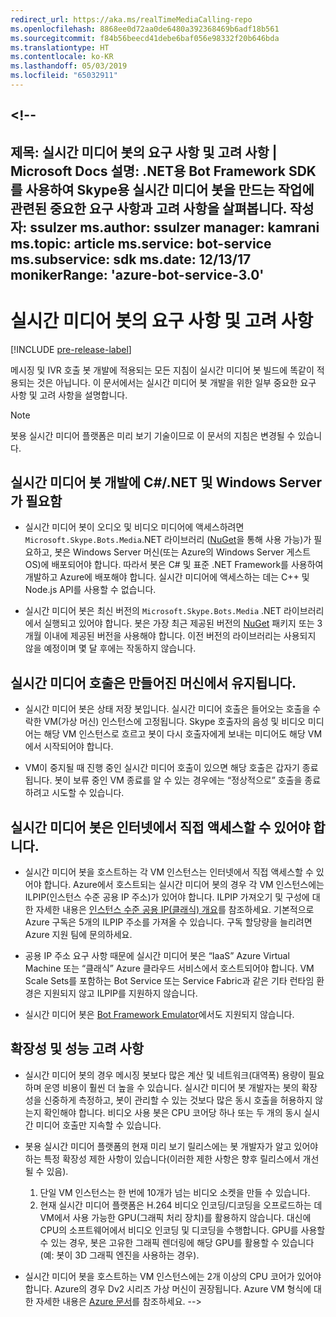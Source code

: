 ```yaml
---
redirect_url: https://aka.ms/realTimeMediaCalling-repo
ms.openlocfilehash: 8868ee0d72aa0de6480a392368469b6adf18b561
ms.sourcegitcommit: f84b56beecd41debe6baf056e98332f20b646bda
ms.translationtype: HT
ms.contentlocale: ko-KR
ms.lasthandoff: 05/03/2019
ms.locfileid: "65032911"
---
```

<a name="--"></a><!--
---
제목: 실시간 미디어 봇의 요구 사항 및 고려 사항 | Microsoft Docs 설명: .NET용 Bot Framework SDK를 사용하여 Skype용 실시간 미디어 봇을 만드는 작업에 관련된 중요한 요구 사항과 고려 사항을 살펴봅니다.
작성자: ssulzer ms.author: ssulzer manager: kamrani ms.topic: article ms.service: bot-service ms.subservice: sdk ms.date: 12/13/17 monikerRange: 'azure-bot-service-3.0'
---

# <a name="requirements-and-considerations-for-real-time-media-bots"></a>실시간 미디어 봇의 요구 사항 및 고려 사항

[!INCLUDE [pre-release-label](../includes/pre-release-label-v3.md)]

메시징 및 IVR 호출 봇 개발에 적용되는 모든 지침이 실시간 미디어 봇 빌드에 똑같이 적용되는 것은 아닙니다. 이 문서에서는 실시간 미디어 봇 개발을 위한 일부 중요한 요구 사항 및 고려 사항을 설명합니다. 

> [!NOTE]
> 봇용 실시간 미디어 플랫폼은 미리 보기 기술이므로 이 문서의 지침은 변경될 수 있습니다.

## <a name="real-time-media-bot-development-requires-cnet-and-windows-server"></a>실시간 미디어 봇 개발에 C#/.NET 및 Windows Server가 필요함

- 실시간 미디어 봇이 오디오 및 비디오 미디어에 액세스하려면 `Microsoft.Skype.Bots.Media`.NET 라이브러리 (<a href="https://www.nuget.org/" target="_blank">NuGet</a>을 통해 사용 가능)가 필요하고, 봇은 Windows Server 머신(또는 Azure의 Windows Server 게스트 OS)에 배포되어야 합니다. 따라서 봇은 C# 및 표준 .NET Framework를 사용하여 개발하고 Azure에 배포해야 합니다. 실시간 미디어에 액세스하는 데는 C++ 및 Node.js API를 사용할 수 없습니다.

- 실시간 미디어 봇은 최신 버전의 `Microsoft.Skype.Bots.Media` .NET 라이브러리에서 실행되고 있어야 합니다. 봇은 가장 최근 제공된 버전의 <a href="https://www.nuget.org/" target="_blank">NuGet</a> 패키지 또는 3개월 이내에 제공된 버전을 사용해야 합니다. 이전 버전의 라이브러리는 사용되지 않을 예정이며 몇 달 후에는 작동하지 않습니다.

## <a name="real-time-media-calls-stay-on-the-machine-where-they-were-created"></a>실시간 미디어 호출은 만들어진 머신에서 유지됩니다.

- 실시간 미디어 봇은 상태 저장 봇입니다. 실시간 미디어 호출은 들어오는 호출을 수락한 VM(가상 머신) 인스턴스에 고정됩니다. Skype 호출자의 음성 및 비디오 미디어는 해당 VM 인스턴스로 흐르고 봇이 다시 호출자에게 보내는 미디어도 해당 VM에서 시작되어야 합니다.

- VM이 중지될 때 진행 중인 실시간 미디어 호출이 있으면 해당 호출은 갑자기 종료됩니다. 봇이 보류 중인 VM 종료를 알 수 있는 경우에는 “정상적으로” 호출을 종료하려고 시도할 수 있습니다.

## <a name="real-time-media-bots-must-be-directly-accessible-on-the-internet"></a>실시간 미디어 봇은 인터넷에서 직접 액세스할 수 있어야 합니다.

- 실시간 미디어 봇을 호스트하는 각 VM 인스턴스는 인터넷에서 직접 액세스할 수 있어야 합니다. Azure에서 호스트되는 실시간 미디어 봇의 경우 각 VM 인스턴스에는 ILPIP(인스턴스 수준 공용 IP 주소)가 있어야 합니다. ILPIP 가져오기 및 구성에 대한 자세한 내용은 <a href="/azure/virtual-network/virtual-networks-instance-level-public-ip" target="_blank">인스턴스 수준 공용 IP(클래식) 개요</a>를 참조하세요. 기본적으로 Azure 구독은 5개의 ILPIP 주소를 가져올 수 있습니다. 구독 할당량을 늘리려면 Azure 지원 팀에 문의하세요.

- 공용 IP 주소 요구 사항 때문에 실시간 미디어 봇은 “IaaS” Azure Virtual Machine 또는 “클래식” Azure 클라우드 서비스에서 호스트되어야 합니다. VM Scale Sets를 포함하는 Bot Service 또는 Service Fabric과 같은 기타 런타임 환경은 지원되지 않고 ILPIP를 지원하지 않습니다.

- 실시간 미디어 봇은 [Bot Framework Emulator](../bot-service-debug-emulator.md)에서도 지원되지 않습니다.

## <a name="scalability-and-performance-considerations"></a>확장성 및 성능 고려 사항

- 실시간 미디어 봇의 경우 메시징 봇보다 많은 계산 및 네트워크(대역폭) 용량이 필요하며 운영 비용이 훨씬 더 높을 수 있습니다. 실시간 미디어 봇 개발자는 봇의 확장성을 신중하게 측정하고, 봇이 관리할 수 있는 것보다 많은 동시 호출을 허용하지 않는지 확인해야 합니다. 비디오 사용 봇은 CPU 코어당 하나 또는 두 개의 동시 실시간 미디어 호출만 지속할 수 있습니다.

- 봇용 실시간 미디어 플랫폼의 현재 미리 보기 릴리스에는 봇 개발자가 알고 있어야 하는 특정 확장성 제한 사항이 있습니다(이러한 제한 사항은 향후 릴리스에서 개선될 수 있음). 
  1. 단일 VM 인스턴스는 한 번에 10개가 넘는 비디오 소켓을 만들 수 있습니다.
  2. 현재 실시간 미디어 플랫폼은 H.264 비디오 인코딩/디코딩을 오프로드하는 데 VM에서 사용 가능한 GPU(그래픽 처리 장치)를 활용하지 않습니다. 대신에 CPU의 소프트웨어에서 비디오 인코딩 및 디코딩을 수행합니다. GPU를 사용할 수 있는 경우, 봇은 고유한 그래픽 렌더링에 해당 GPU를 활용할 수 있습니다(예: 봇이 3D 그래픽 엔진을 사용하는 경우).

- 실시간 미디어 봇을 호스트하는 VM 인스턴스에는 2개 이상의 CPU 코어가 있어야 합니다. Azure의 경우 Dv2 시리즈 가상 머신이 권장됩니다. Azure VM 형식에 대한 자세한 내용은 <a href="/azure/virtual-machines/windows/sizes-general" target="_blank">Azure 문서</a>를 참조하세요. 
-->